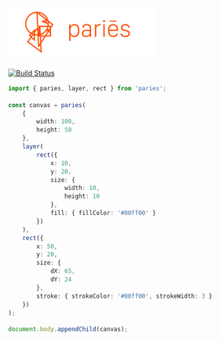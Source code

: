 # <img src="./.github/logo.png" width="300" height="100" alt="pariēs">

[![Build Status](https://api.travis-ci.com/jolle/paries.svg?branch=master)](https://travis-ci.com/jolle/paries)

```ts
import { paries, layer, rect } from 'paries';

const canvas = paries(
    {
        width: 100,
        height: 50
    },
    layer(
        rect({
            x: 10,
            y: 20,
            size: {
                width: 10,
                height: 10
            },
            fill: { fillColor: '#00ff00' }
        })
    ),
    rect({
        x: 50,
        y: 20,
        size: {
            dX: 65,
            dY: 24
        },
        stroke: { strokeColor: '#00ff00', strokeWidth: 3 }
    })
);

document.body.appendChild(canvas);
```
